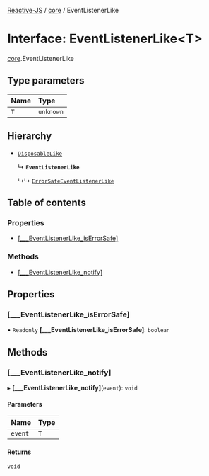 [Reactive-JS](../README.md) / [core](../modules/core.md) / EventListenerLike

# Interface: EventListenerLike<T\>

[core](../modules/core.md).EventListenerLike

## Type parameters

| Name | Type |
| :------ | :------ |
| `T` | `unknown` |

## Hierarchy

- [`DisposableLike`](core.DisposableLike.md)

  ↳ **`EventListenerLike`**

  ↳↳ [`ErrorSafeEventListenerLike`](core.ErrorSafeEventListenerLike.md)

## Table of contents

### Properties

- [[\_\_\_EventListenerLike\_isErrorSafe]](core.EventListenerLike.md#[___eventlistenerlike_iserrorsafe])

### Methods

- [[\_\_\_EventListenerLike\_notify]](core.EventListenerLike.md#[___eventlistenerlike_notify])

## Properties

### [\_\_\_EventListenerLike\_isErrorSafe]

• `Readonly` **[\_\_\_EventListenerLike\_isErrorSafe]**: `boolean`

## Methods

### [\_\_\_EventListenerLike\_notify]

▸ **[___EventListenerLike_notify]**(`event`): `void`

#### Parameters

| Name | Type |
| :------ | :------ |
| `event` | `T` |

#### Returns

`void`
